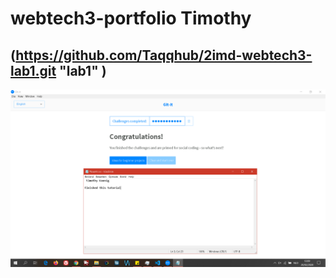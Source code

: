 # webtech3-portfolio Timothy

## (https://github.com/Taqqhub/2imd-webtech3-lab1.git "lab1" )

![alt text][img]

[img]: https://github.com/tikoStudio/2imd-webtech3-portfolio/blob/master/lab1-GIT/git-screenshot.PNG "screenshot img"
